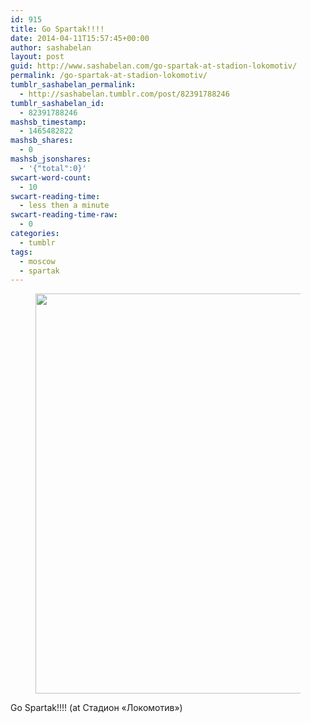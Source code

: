```yaml
---
id: 915
title: Go Spartak!!!!
date: 2014-04-11T15:57:45+00:00
author: sashabelan
layout: post
guid: http://www.sashabelan.com/go-spartak-at-stadion-lokomotiv/
permalink: /go-spartak-at-stadion-lokomotiv/
tumblr_sashabelan_permalink:
  - http://sashabelan.tumblr.com/post/82391788246
tumblr_sashabelan_id:
  - 82391788246
mashsb_timestamp:
  - 1465482822
mashsb_shares:
  - 0
mashsb_jsonshares:
  - '{"total":0}'
swcart-word-count:
  - 10
swcart-reading-time:
  - less then a minute
swcart-reading-time-raw:
  - 0
categories:
  - tumblr
tags:
  - moscow
  - spartak
---
```

<div id='gallery-605' class='gallery galleryid-915 gallery-columns-1 gallery-size-full'>
  <figure class='gallery-item'> 
  
  <div class='gallery-icon landscape'>
    <img width="640" height="640" src="http://www.sashabelan.ru/wp-content/uploads/2014/04/tumblr_n3vj09X81g1qarj97o1_1280.jpg" class="attachment-full size-full" alt="" srcset="http://www.sashabelan.ru/wp-content/uploads/2014/04/tumblr_n3vj09X81g1qarj97o1_1280.jpg 640w, http://www.sashabelan.ru/wp-content/uploads/2014/04/tumblr_n3vj09X81g1qarj97o1_1280-150x150.jpg 150w, http://www.sashabelan.ru/wp-content/uploads/2014/04/tumblr_n3vj09X81g1qarj97o1_1280-300x300.jpg 300w, http://www.sashabelan.ru/wp-content/uploads/2014/04/tumblr_n3vj09X81g1qarj97o1_1280-230x230.jpg 230w, http://www.sashabelan.ru/wp-content/uploads/2014/04/tumblr_n3vj09X81g1qarj97o1_1280-350x350.jpg 350w" sizes="(max-width: 640px) 100vw, 640px" />
  </div></figure>
</div>

Go Spartak!!!! (at Стадион «Локомотив»)